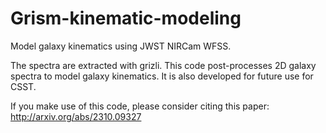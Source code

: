 # Grism-kinematic-modeling
Model galaxy kinematics using JWST NIRCam WFSS.

The spectra are extracted with grizli. This code post-processes 2D galaxy spectra to model galaxy kinematics. It is also developed for future use for CSST.

If you make use of this code, please consider citing this paper: http://arxiv.org/abs/2310.09327
